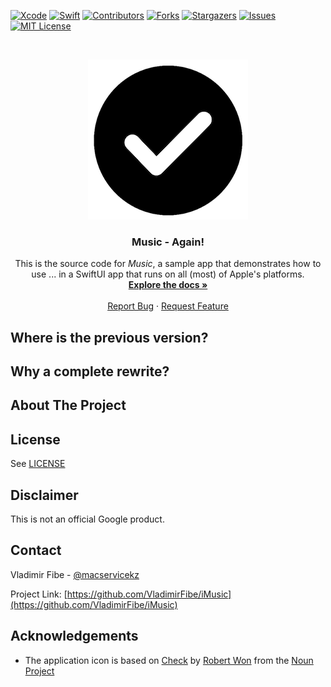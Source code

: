 <!-- PROJECT SHIELDS -->
[![Xcode][xcode-shield]][xcode-url]
[![Swift][swift-shield]][swift-url]
[![Contributors][contributors-shield]][contributors-url]
[![Forks][forks-shield]][forks-url]
[![Stargazers][stars-shield]][stars-url]
[![Issues][issues-shield]][issues-url]
[![MIT License][license-shield]][license-url]

<!-- PROJECT LOGO -->
<br />
<p align="center">
  <a href="https://github.com/VladimirFibe/iMusic">
    <img src="assets/logo/MakeItSo.png" alt="Logo">
  </a>

  <h3 align="center">Music - Again!</h3>

  <p align="center">
    This is the source code for <i>Music</i>, a sample app that demonstrates how to use ... in a SwiftUI app that runs on all (most) of Apple's platforms.
    <br />
    <a href="https://github.com/VladimirFibe/iMusic"><strong>Explore the docs »</strong></a>
    <br />
    <br />
    <a href="https://github.com/VladimirFibe/iMusic/issues">Report Bug</a>
    ·
    <a href="https://github.com/VladimirFibe/iMusic/issues">Request Feature</a>
  </p>
</p>

## Where is the previous version?


## Why a complete rewrite?


## About The Project


<!-- LICENSE -->
## License

See [LICENSE](LICENSE)

<!-- Disclaimer -->
## Disclaimer

This is not an official Google product.

<!-- CONTACT -->
## Contact

Vladimir Fibe - [@macservicekz](https://twitter.com/macservicekz)

Project Link: [https://github.com/VladimirFibe/iMusic](https://github.com/VladimirFibe/iMusic)

<!-- ACKNOWLEDGEMENTS -->

## Acknowledgements

* The application icon is based on [Check](https://thenounproject.com/term/check/1905028/) by [Robert Won](https://thenounproject.com/robertwon/) from the [Noun Project](https://thenounproject.com/)

<!-- MARKDOWN LINKS & IMAGES -->
<!-- https://www.markdownguide.org/basic-syntax/#reference-style-links -->
[xcode-shield]: https://img.shields.io/badge/xcode-v13.3.1-blue
[xcode-url]: https://developer.apple.com/xcode/

[swift-shield]: https://img.shields.io/badge/swift-v5.2-%23fe4b2d
[swift-url]: https://swift.org/

[contributors-shield]: https://img.shields.io/github/contributors/VladimirFibe/iMusic.svg?style=flat-square
[contributors-url]: https://github.com/VladimirFibe/iMusic/graphs/contributors

[forks-shield]: https://img.shields.io/github/forks/VladimirFibe/iMusic.svg?style=flat-square
[forks-url]: https://github.com/VladimirFibe/iMusic/network/members

[stars-shield]: https://img.shields.io/github/stars/VladimirFibe/iMusic.svg?style=flat-square
[stars-url]: https://github.com/VladimirFibe/iMusic/stargazers

[issues-shield]: https://img.shields.io/github/issues/VladimirFibe/iMusic.svg?style=flat-square
[issues-url]: https://github.com/peterfriese/MakeItSo/issues

[license-shield]: https://img.shields.io/github/license/peterfriese/MakeItSo.svg?style=flat-square
[license-url]: https://github.com/VladimirFibe/iMusic/blob/master/LICENSE

[linkedin-shield]: https://img.shields.io/badge/-LinkedIn-black.svg?style=flat-square&logo=linkedin&colorB=555
[linkedin-url]: https://linkedin.com/in/fibe
[product-screenshot]: assets/screenshot.png
[product-demo]: assets/demo.gif
[product-screenshot]: assets/screenshot.png "Screenshot of ..., a replication of the iOS ... app"
